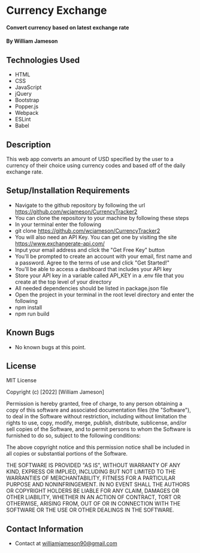 # Currency Exchange

#### Convert currency based on latest exchange rate

#### By William Jameson

## Technologies Used

* HTML
* CSS
* JavaScript
* jQuery
* Bootstrap
* Popper.js
* Webpack
* ESLint
* Babel

## Description
This web app converts an amount of USD specified by the user to a currency of their choice using currency codes and based off of the daily exchange rate.

## Setup/Installation Requirements

* Navigate to the github repository by following the url https://github.com/wcjameson/CurrencyTracker2
* You can clone the repository to your machine by following these steps
* In your terminal enter the following
* git clone https://github.com/wcjameson/CurrencyTracker2
* You will also need an API Key.  You can get one by visiting the site https://www.exchangerate-api.com/
* Input your email address and click the "Get Free Key" button
* You'll be prompted to create an account with your email, first name and a password. Agree to the terms of use and click "Get Started!"
* You'll be able to access a dashboard that includes your API key
* Store your API key in a variable called API_KEY in a .env file that you create at the top level of your directory
* All needed dependencies should be listed in package.json file
* Open the project in your terminal in the root level directory and enter the following
* npm install
* npm run build

## Known Bugs

* No known bugs at this point.

## License
MIT License

Copyright (c) [2022] [William Jameson]

Permission is hereby granted, free of charge, to any person obtaining a copy
of this software and associated documentation files (the "Software"), to deal
in the Software without restriction, including without limitation the rights
to use, copy, modify, merge, publish, distribute, sublicense, and/or sell
copies of the Software, and to permit persons to whom the Software is
furnished to do so, subject to the following conditions:

The above copyright notice and this permission notice shall be included in all
copies or substantial portions of the Software.

THE SOFTWARE IS PROVIDED "AS IS", WITHOUT WARRANTY OF ANY KIND, EXPRESS OR
IMPLIED, INCLUDING BUT NOT LIMITED TO THE WARRANTIES OF MERCHANTABILITY,
FITNESS FOR A PARTICULAR PURPOSE AND NONINFRINGEMENT. IN NO EVENT SHALL THE
AUTHORS OR COPYRIGHT HOLDERS BE LIABLE FOR ANY CLAIM, DAMAGES OR OTHER
LIABILITY, WHETHER IN AN ACTION OF CONTRACT, TORT OR OTHERWISE, ARISING FROM,
OUT OF OR IN CONNECTION WITH THE SOFTWARE OR THE USE OR OTHER DEALINGS IN THE
SOFTWARE.

## Contact Information

* Contact at <williamjameson90@gmail.com>